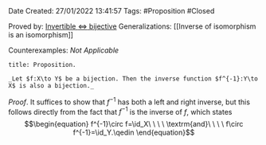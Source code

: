 <br />
<br />

Date Created: 27/01/2022 13:41:57
Tags: #Proposition #Closed 

Proved by: [Invertible $\Leftrightarrow$ bijective](Invertible%20iff%20bijective.md)
Generalizations: [[Inverse of isomorphism is an isomorphism]]

Counterexamples: _Not Applicable_

``` ad-Proposition
title: Proposition.

_Let $f:X\to Y$ be a bijection. Then the inverse function $f^{-1}:Y\to X$ is also a bijection._

```

_Proof_. It suffices to show that $f^{-1}$ has both a left and right inverse, but this follows directly from the fact that $f^{-1}$ is the inverse of $f$, which states
$$\begin{equation}
    f^{-1}\circ f=\id_X\ \ \ \ \textrm{and}\ \ \ \ f\circ f^{-1}=\id_Y.\qedin
\end{equation}$$
